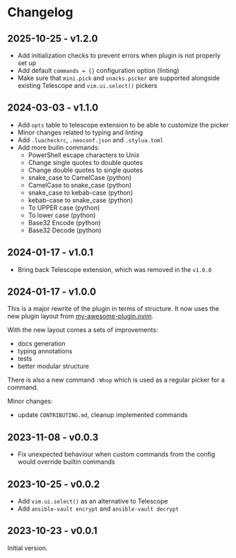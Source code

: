 # Changelog

## 2025-10-25 - v1.2.0

- Add initialization checks to prevent errors when plugin is not properly set up
- Add default `commands = {}` configuration option (linting)
- Make sure that `mini.pick` and `snacks.picker` are supported alongside existing Telescope and `vim.ui.select()` pickers

## 2024-03-03 - v1.1.0

- Add `opts` table to telescope extension to be able to customize the picker
- Minor changes related to typing and linting
- Add `.luacheckrc`, `.neoconf.json` and `.stylua.toml`
- Add more builin commands:
  - PowerShell escape characters to Unix
  - Change single quotes to double quotes
  - Change double quotes to single quotes
  - snake_case to CamelCase (python)
  - CamelCase to snake_case (python)
  - snake_case to kebab-case (python)
  - kebab-case to snake_case (python)
  - To UPPER case (python)
  - To lower case (python)
  - Base32 Encode (python)
  - Base32 Decode (python)

## 2024-01-17 - v1.0.1

- Bring back Telescope extension, which was removed in the `v1.0.0`

## 2024-01-17 - v1.0.0

This is a major rewrite of the plugin in terms of structure. It now uses the new plugin layout from [my-awesome-plugin.nvim](https://github.com/S1M0N38/my-awesome-plugin.nvim).

With the new layout comes a sets of improvements:

- docs generation
- typing annotations
- tests
- better modular structure

There is also a new command `:Whop` which is used as a regular picker for a command.

Minor changes:

- update `CONTRIBUTING.md`, cleanup implemented commands

## 2023-11-08 - v0.0.3

- Fix unexpected behaviour when custom commands from the config
  would override builtin commands

## 2023-10-25 - v0.0.2

- Add `vim.ui.select()` as an alternative to Telescope
- Add `ansible-vault encrypt` and `ansible-vault decrypt`

## 2023-10-23 - v0.0.1

Initial version.
